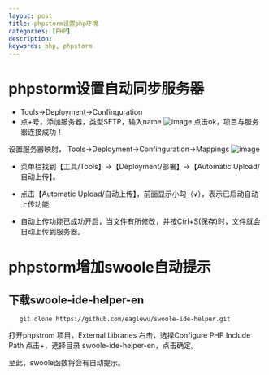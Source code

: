```yaml
---
layout: post
title: phpstorm设置php环境
categories: [PHP]
description:
keywords: php, phpstorm
---
```

# phpstorm设置自动同步服务器
- Tools->Deployment->Confinguration
- 点+号，添加服务器，类型SFTP，输入name
![image](https://images2018.cnblogs.com/blog/1282078/201804/1282078-20180428102817415-610933735.png)
点击ok，项目与服务器连接成功！

设置服务器映射，
Tools->Deployment->Confinguration->Mappings
![image](https://images2018.cnblogs.com/blog/1282078/201804/1282078-20180428103710145-1653853882.png)

- 菜单栏找到【工具/Tools】->【Deployment/部署】->【Automatic Upload/自动上传】。

- 点击【Automatic Upload/自动上传】，前面显示小勾（√），表示已启动自动上传功能

- 自动上传功能已成功开启，当文件有所修改，并按Ctrl+S(保存)时，文件就会自动上传到服务器。

# phpstorm增加swoole自动提示
## 下载swoole-ide-helper-en
```
   git clone https://github.com/eaglewu/swoole-ide-helper.git
```

打开phpstrom 项目，External Libraries 右击，选择Configure PHP Include Path
点击+，选择目录  swoole-ide-helper-en，点击确定。

至此，swoole函数将会有自动提示。